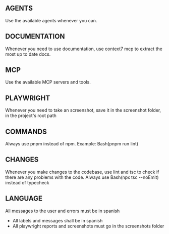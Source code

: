 ## AGENTS
Use the available agents whenever you can.

## DOCUMENTATION
Whenever you need to use documentation, use context7 mcp to extract the most up to date docs.

## MCP
Use the available MCP servers and tools.

## PLAYWRIGHT
Whenever you need to take an screenshot, save it in the screenshot folder, in the project's root path  


## COMMANDS
Always use pnpm instead of npm. Example: Bash(pnpm run lint)

## CHANGES
Whenever you make changes to the codebase, use lint and tsc to check if there are any problems with the code. Always use Bash(npx tsc --noEmit) instead of typecheck

## LANGUAGE
All messages to the user and errors must be in spanish
- All labels and messages shall be in spanish
- All playwright reports and screenshots must go in the screenshots folder


